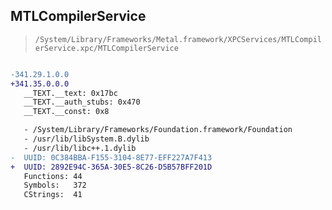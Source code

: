 ## MTLCompilerService

> `/System/Library/Frameworks/Metal.framework/XPCServices/MTLCompilerService.xpc/MTLCompilerService`

```diff

-341.29.1.0.0
+341.35.0.0.0
   __TEXT.__text: 0x17bc
   __TEXT.__auth_stubs: 0x470
   __TEXT.__const: 0x8

   - /System/Library/Frameworks/Foundation.framework/Foundation
   - /usr/lib/libSystem.B.dylib
   - /usr/lib/libc++.1.dylib
-  UUID: 0C384BBA-F155-3104-8E77-EFF227A7F413
+  UUID: 2892E94C-365A-30E5-8C26-D5B57BFF201D
   Functions: 44
   Symbols:   372
   CStrings:  41

```
